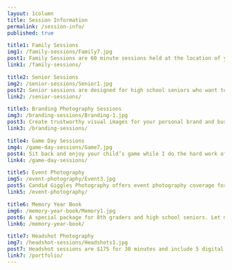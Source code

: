 ```yaml
---
layout: 1column
title: Session Information
permalink: /session-info/
published: true

title1: Family Sessions
img1: /family-sessions/Family7.jpg
post1: Family Sessions are 60 minute sessions held at the location of your choice where I will capture a mixture of portraits and candid shots of your family together. 
link1: /family-sessions/

title2: Senior Sessions
img2: /senior-sessions/Senior1.jpg
post2: Senior sessions are designed for high school seniors who want to show off their accomplishments with high-quality imagery. I will assist in choosing a location, planning outfits, designing your image displays, and customizing your ordering session.
link2: /senior-sessions/

title3: Branding Photography Sessions
img3: /branding-sessions/Branding-1.jpg
post3: Create trustworthy visual images for your personal brand and business to market and sell directly to your target audience.
link3: /branding-sessions/

title4: Game Day Sessions
img4: /game-day-sessions/Game7.jpg
post4: Sit back and enjoy your child’s game while I do the hard work of capturing all the action and highlights. At Game Day Sessions I will photograph your child and their team interactions for the duration of the game.
link4: /game-day-sessions/

title5: Event Photography
img5: /event-photography/Event3.jpg
post5: Candid Giggles Photography offers event photography coverage for events up to 4 hours. Every detail will be captured- from the cake to the smiling faces of your guests. The perfect way to remember your special event is with a custom photo book, which is included in two of the three packages.
link5: /event-photography/

title6: Memory Year Book
img6: /memory-year-book/Memory1.jpg
post6: A special package for 8th graders and high school seniors. Let me do the shutter snapping while you enjoy your son or daughter’s most memorable events of the school year. A “memory year book” is perfect for busy parents who want to save time, receive high quality images, and be captured in the memory as well.
link6: /memory-year-book/

title7: Headshot Photography
img7: /headshot-sessions/Headshots1.jpg
post7: Headshot sessions are $175 for 30 minutes and include 5 digital images. If needed for an office staff, the price includes up to 5 people (1 headshot pose each) and will also include a group shot, if desired. $20 per each additional person. Location can be outdoor, in office, or with a white or black background.
link7: /portfolio/
---
```

